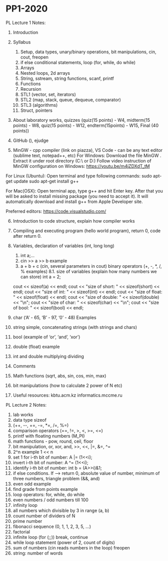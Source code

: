 # PP1-2020
PL Lecture 1 Notes:
1. Introduction
2. Syllabus
    1. Setup, data types, unary/binary operations, bit manipulations, cin, cout, freopen
    2. if else conditional statements, loop (for, while, do while)
    3. Arrays
    4. Nested loops, 2d arrays
    5. String, sstream, string functions, scanf, printf
    6. Functions
    7. Recursion 
    8. STL1 (vector, set, iterators)
    9. STL2 (map, stack, queue, dequeue, comparator)
    10. STL3 (algorithms)
    11. Struct, pointers
3. About laboratory works, quizzes (quiz(15 points) - W4, midterm(15 points) - W8, quiz(15 points) - W12, endterm(15points) - W15, Final (40 points))
4. GitHub (), ejudge

5. MinGW - cpp compiler (link on piazza), VS Code - can be any text editor (sublime text, notepad++, etc)
For Windows:
Download the file MinGW .
Extract it under root directory (C:\ or D:\)
Follow video instruction of MinGW configuration on Windows:
https://youtu.be/m4jZDXdT_tM

For Linux (Ubuntu):
Open terminal and type following commands:
sudo apt-get update
sudo apt-get install g++
 

For Mac(OSX):
Open terminal app, type g++ and hit Enter key. After that you will be asked to install missing package (you need to accept it). It will automatically download and install g++ from Apple Developer site.

Preferred editors:
https://code.visualstudio.com/ 

6. Introduction to code structure, explain how compiler works
7. Compiling and executing program (hello world program), return 0, code after return 0.
8. Variables, declaration of variables (int, long long)
    1. int a;...
    2. cin >> a >> b example
    3. a + b + c (cin, several parameters in cout) binary operators (+, -, *, /, % examples)
8.1. size of variables (explain how many numbers we can store)
	int a = 2;

	cout << sizeof(a) << endl;
	cout << "size of short: " << sizeof(short) << endl;
	cout << "size of int: " << sizeof(int) << endl;
	cout << "size of float: " << sizeof(float) << endl;
	cout << "size of double: " << sizeof(double) << "\n";
	cout << "size of char: " << sizeof(char) << "\n";
	cout << "size of bool: " << sizeof(bool) << endl;
    


9.   char (‘A’ - 65, ‘B’ - 97, ‘0’ - 48) Examples
10. string simple, concatenating strings (with strings and chars)
11. bool (example of ‘or’, ‘and’, ‘xor’)
12. double (float) example
13. int and double multiplying dividing
14. Comments
15. Math functions (sqrt, abs, sin, cos, min, max)
16. bit manipulations (how to calculate 2 power of N etc)
17. Useful resources: 
    kbtu.acm.kz
    informatics.mccme.ru 
    
PL Lecture 2 Notes:
1. lab works
2. data type sizeof
3. (++, --, +=, -=, *=, /=, %=)
4. comparison operators (==, !=, >, <, >=, <=)
5. printf with floating numbers (M_PI) 
6. math functions - pow, round, ceil, floor
7. bit manipulation, or, xor, and, >>, <<, |=, &=, ^=
8. 2^n example 1 << n
9. set 1 for i-th bit of number: A |= (1<<i);
10. invert i-th bit of number: A ^= (1<<i);
11. identify i-th bit of number: int b = (A>>i)&1;
12. if else conditions. If —> return 0, absolute value of number, minimum of three numbers, triangle problem (&&, and)
13. even odd example
14. find grade from points example
15. loop operators: for, while, do while
16. even numbers / odd numbers till 100
17. infinity loop
18. all numbers which divisible by 3 in range (a, b)
19. count number of dividers of N
20. prime number
21. fibonacci sequence (0, 1, 1, 2, 3, 5, …)
22. factorial
23. infinite loop (for (;;)) break, continue
24. while loop statement (power of 2, count of digits)
25. sum of numbers (cin reads numbers in the loop) freopen
26. string: number of words 

